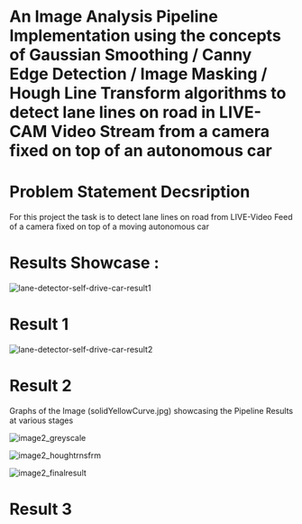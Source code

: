 # An Image Analysis Pipeline Implementation using the concepts of Gaussian Smoothing / Canny Edge Detection / Image Masking / Hough Line Transform algorithms to detect lane lines on road in LIVE-CAM Video Stream from a camera fixed on top of an autonomous car

# Problem Statement Decsription 

For this project the task is to detect lane lines on road from LIVE-Video Feed of a camera fixed on top of a moving autonomous car

# Results Showcase :

![lane-detector-self-drive-car-result1](https://user-images.githubusercontent.com/25223180/51797438-9af10100-2229-11e9-81c0-67c4c8f1ec13.gif)
# Result 1

![lane-detector-self-drive-car-result2](https://user-images.githubusercontent.com/25223180/51797582-1784df00-222c-11e9-9a2b-8905d35dc0e3.gif)
# Result 2 

Graphs of the Image (solidYellowCurve.jpg) showcasing the Pipeline Results at various stages

![image2_greyscale](https://user-images.githubusercontent.com/25223180/51797644-4cddfc80-222d-11e9-8793-19b23c551e98.PNG)

![image2_houghtrnsfrm](https://user-images.githubusercontent.com/25223180/51797648-5bc4af00-222d-11e9-848d-1163f3df8194.PNG)

![image2_finalresult](https://user-images.githubusercontent.com/25223180/51797650-697a3480-222d-11e9-8cdf-f5e02ce455b1.PNG)

# Result 3





